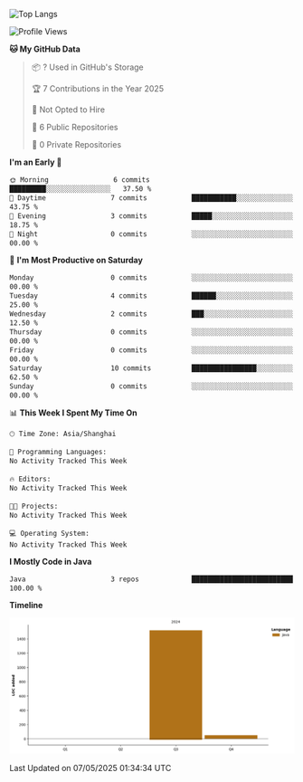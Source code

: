  ![Top Langs](https://github-readme-stats.vercel.app/api/top-langs/?username=dingxiaos)
<!--START_SECTION:waka-->
![Profile Views](http://img.shields.io/badge/Profile%20Views-12-blue)

**🐱 My GitHub Data** 

> 📦 ? Used in GitHub's Storage 
 > 
> 🏆 7 Contributions in the Year 2025
 > 
> 🚫 Not Opted to Hire
 > 
> 📜 6 Public Repositories 
 > 
> 🔑 0 Private Repositories 
 > 
**I'm an Early 🐤** 

```text
🌞 Morning                6 commits           █████████░░░░░░░░░░░░░░░░   37.50 % 
🌆 Daytime                7 commits           ███████████░░░░░░░░░░░░░░   43.75 % 
🌃 Evening                3 commits           █████░░░░░░░░░░░░░░░░░░░░   18.75 % 
🌙 Night                  0 commits           ░░░░░░░░░░░░░░░░░░░░░░░░░   00.00 % 
```
📅 **I'm Most Productive on Saturday** 

```text
Monday                   0 commits           ░░░░░░░░░░░░░░░░░░░░░░░░░   00.00 % 
Tuesday                  4 commits           ██████░░░░░░░░░░░░░░░░░░░   25.00 % 
Wednesday                2 commits           ███░░░░░░░░░░░░░░░░░░░░░░   12.50 % 
Thursday                 0 commits           ░░░░░░░░░░░░░░░░░░░░░░░░░   00.00 % 
Friday                   0 commits           ░░░░░░░░░░░░░░░░░░░░░░░░░   00.00 % 
Saturday                 10 commits          ████████████████░░░░░░░░░   62.50 % 
Sunday                   0 commits           ░░░░░░░░░░░░░░░░░░░░░░░░░   00.00 % 
```


📊 **This Week I Spent My Time On** 

```text
🕑︎ Time Zone: Asia/Shanghai

💬 Programming Languages: 
No Activity Tracked This Week

🔥 Editors: 
No Activity Tracked This Week

🐱‍💻 Projects: 
No Activity Tracked This Week

💻 Operating System: 
No Activity Tracked This Week
```

**I Mostly Code in Java** 

```text
Java                     3 repos             █████████████████████████   100.00 % 
```



**Timeline**

![Lines of Code chart](https://raw.githubusercontent.com/dingxiaos/dingxiaos/main/assets/bar_graph.png)


 Last Updated on 07/05/2025 01:34:34 UTC
<!--END_SECTION:waka-->

